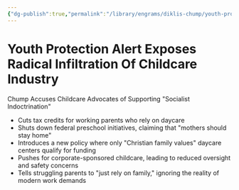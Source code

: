 ```yaml
---
{"dg-publish":true,"permalink":"/library/engrams/diklis-chump/youth-protection-alert-exposes-radical-infiltration-of-childcare-industry/","tags":["DC/DOGE","DC/AS3"]}
---
```


# Youth Protection Alert Exposes Radical Infiltration Of Childcare Industry
Chump Accuses Childcare Advocates of Supporting "Socialist Indoctrination"
- Cuts tax credits for working parents who rely on daycare  
- Shuts down federal preschool initiatives, claiming that "mothers should stay home"  
- Introduces a new policy where only "Christian family values" daycare centers qualify for funding  
- Pushes for corporate-sponsored childcare, leading to reduced oversight and safety concerns  
- Tells struggling parents to "just rely on family," ignoring the reality of modern work demands
